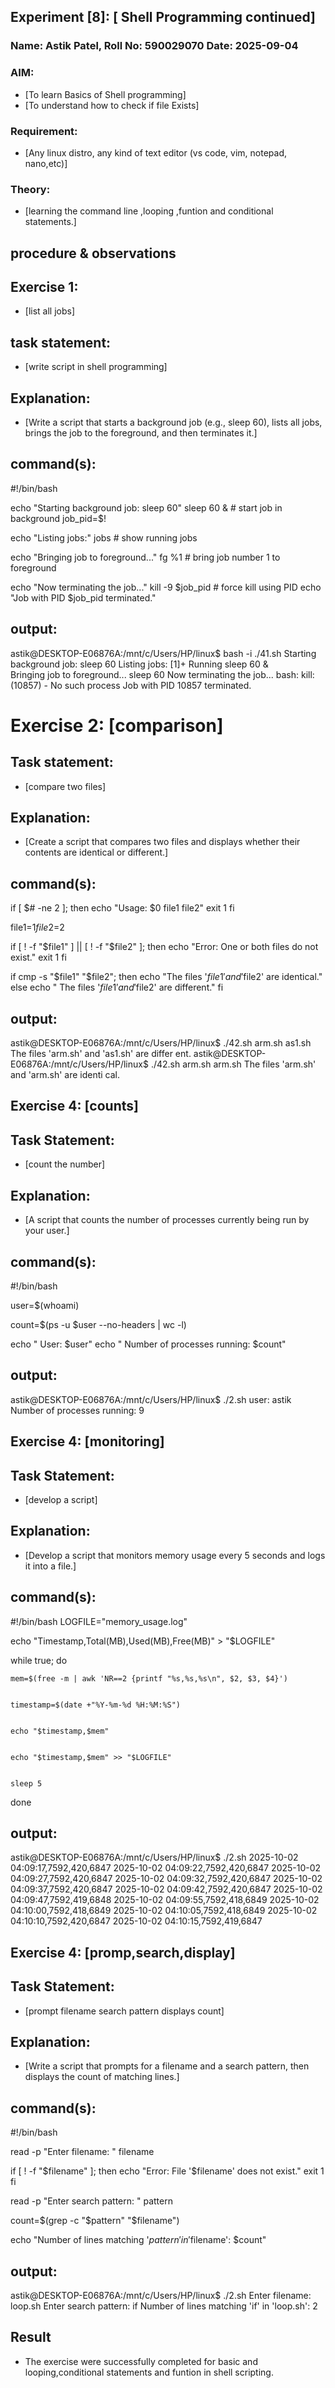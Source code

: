 ## Experiment [8]: [ Shell Programming continued]
### Name: Astik Patel, Roll No: 590029070 Date: 2025-09-04

### AIM:
* [To learn Basics of Shell programming]
* [To understand how to check if file Exists]

### Requirement:
* [Any linux distro, any kind of text editor (vs code, vim, notepad, nano,etc)]

### Theory:
* [learning the command line ,looping ,funtion and conditional statements.]

## procedure & observations

## Exercise 1:
* [list all jobs]

## task statement: 
* [write script in shell programming]

## Explanation:  
* [Write a script that starts a background job (e.g., sleep 60), lists all jobs, brings the job to the foreground, and then terminates it.]

## command(s):
#!/bin/bash

echo "Starting background job: sleep 60"
sleep 60 &        # start job in background
job_pid=$!

echo "Listing jobs:"
jobs               # show running jobs

echo "Bringing job to foreground..."
fg %1              # bring job number 1 to foreground

echo "Now terminating the job..."
kill -9 $job_pid   # force kill using PID
echo "Job with PID $job_pid terminated."

## output:
astik@DESKTOP-E06876A:/mnt/c/Users/HP/linux$ bash -i ./41.sh
Starting background job: sleep 60
Listing jobs:
[1]+  Running                 sleep 60 &    
Bringing job to foreground...
sleep 60
Now terminating the job...
bash: kill: (10857) - No such process
Job with PID 10857 terminated.

# Exercise 2: [comparison]

## Task statement:
* [compare two files]

## Explanation:
* [Create a script that compares two files and displays whether their contents are identical or different.]
## command(s):
if [ $# -ne 2 ]; then
    echo "Usage: $0 file1 file2"
    exit 1
fi

file1=$1
file2=$2


if [ ! -f "$file1" ] || [ ! -f "$file2" ]; then
    echo "Error: One or both files do not exist."
    exit 1
fi


if cmp -s "$file1" "$file2"; then
    echo "The files '$file1' and '$file2' are identical."
else
    echo " The files '$file1' and '$file2' are different."
fi

## output:
astik@DESKTOP-E06876A:/mnt/c/Users/HP/linux$ ./42.sh arm.sh as1.sh
The files 'arm.sh' and 'as1.sh' are differ
ent.
astik@DESKTOP-E06876A:/mnt/c/Users/HP/linux$ ./42.sh arm.sh arm.sh
The files 'arm.sh' and 'arm.sh' are identi
cal.

## Exercise 4: [counts]

## Task Statement:
* [count the number]

## Explanation:
* [A script that counts the number of processes currently being run by your user.]


## command(s):
#!/bin/bash

user=$(whoami)


count=$(ps -u $user --no-headers | wc -l)

echo " User: $user"
echo " Number of processes running: $count"

## output:
astik@DESKTOP-E06876A:/mnt/c/Users/HP/linux$ ./2.sh
user: astik
 Number of processes running: 9

## Exercise 4: [monitoring]

## Task Statement:
* [develop a script]

## Explanation:
* [Develop a script that monitors memory usage every 5 seconds and logs it into a file.]


## command(s):
#!/bin/bash
LOGFILE="memory_usage.log"


echo "Timestamp,Total(MB),Used(MB),Free(MB)" > "$LOGFILE"

while true; do
    
    mem=$(free -m | awk 'NR==2 {printf "%s,%s,%s\n", $2, $3, $4}')
    
    
    timestamp=$(date +"%Y-%m-%d %H:%M:%S")
    
    
    echo "$timestamp,$mem"
    
   
    echo "$timestamp,$mem" >> "$LOGFILE"
    
    
    sleep 5
done

## output:
astik@DESKTOP-E06876A:/mnt/c/Users/HP/linux$ ./2.sh
2025-10-02 04:09:17,7592,420,6847
2025-10-02 04:09:22,7592,420,6847
2025-10-02 04:09:27,7592,420,6847
2025-10-02 04:09:32,7592,420,6847
2025-10-02 04:09:37,7592,420,6847
2025-10-02 04:09:42,7592,420,6847
2025-10-02 04:09:47,7592,419,6848
2025-10-02 04:09:55,7592,418,6849
2025-10-02 04:10:00,7592,418,6849
2025-10-02 04:10:05,7592,418,6849
2025-10-02 04:10:10,7592,420,6847
2025-10-02 04:10:15,7592,419,6847


## Exercise 4: [promp,search,display]

## Task Statement:
* [prompt filename search pattern displays count]

## Explanation:
* [Write a script that prompts for a filename and a search pattern, then displays the count of matching lines.]


## command(s):
#!/bin/bash



read -p "Enter filename: " filename


if [ ! -f "$filename" ]; then
    echo "Error: File '$filename' does not exist."
    exit 1
fi


read -p "Enter search pattern: " pattern


count=$(grep -c "$pattern" "$filename")

echo "Number of lines matching '$pattern' in '$filename': $count"

## output:
astik@DESKTOP-E06876A:/mnt/c/Users/HP/linux$ ./2.sh
Enter filename: loop.sh
Enter search pattern: if
 Number of lines matching 'if' in 'loop.sh': 2

 ## Result
 * The exercise were successfully completed for basic and looping,conditional statements and funtion in shell scripting.
